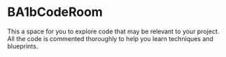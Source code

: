 # BA1bCodeRoom
This a space for you to explore code that may be relevant to your project. All the code is commented thoroughly to help you learn techniques and blueprints.
